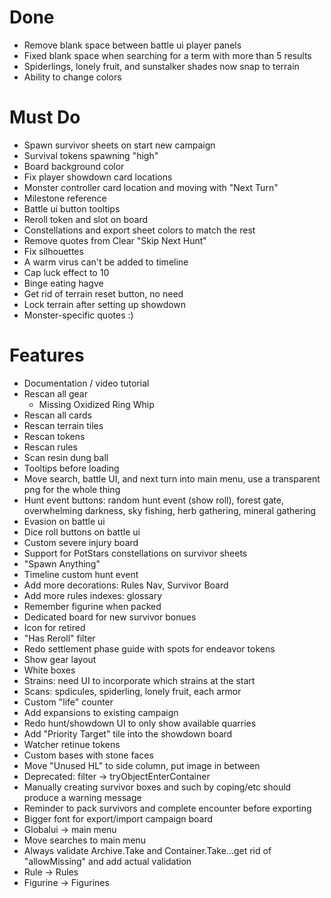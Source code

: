 # Done
* Remove blank space between battle ui player panels
* Fixed blank space when searching for a term with more than 5 results
* Spiderlings, lonely fruit, and sunstalker shades now snap to terrain
* Ability to change colors

# Must Do
* Spawn survivor sheets on start new campaign
* Survival tokens spawning "high"
* Board background color
* Fix player showdown card locations
* Monster controller card location and moving with "Next Turn"
* Milestone reference
* Battle ui button tooltips
* Reroll token and slot on board
* Constellations and export sheet colors to match the rest
* Remove quotes from Clear "Skip Next Hunt"
* Fix silhouettes
* A warm virus can't be added to timeline
* Cap luck effect to 10
* Binge eating hagve
* Get rid of terrain reset button, no need
* Lock terrain after setting up showdown
* Monster-specific quotes :)

# Features
* Documentation / video tutorial
* Rescan all gear
    * Missing Oxidized Ring Whip
* Rescan all cards
* Rescan terrain tiles
* Rescan tokens
* Rescan rules
* Scan resin dung ball
* Tooltips before loading
* Move search, battle UI, and next turn into main menu, use a transparent png for the whole thing
* Hunt event buttons: random hunt event (show roll), forest gate, overwhelming darkness, sky fishing, herb gathering, mineral gathering
* Evasion on battle ui
* Dice roll buttons on battle ui
* Custom severe injury board
* Support for PotStars constellations on survivor sheets
* "Spawn Anything"
* Timeline custom hunt event
* Add more decorations: Rules Nav, Survivor Board
* Add more rules indexes: glossary
* Remember figurine when packed
* Dedicated board for new survivor bonues
* Icon for retired
* "Has Reroll" filter
* Redo settlement phase guide with spots for endeavor tokens
* Show gear layout
* White boxes
* Strains: need UI to incorporate which strains at the start
* Scans: spdicules, spiderling, lonely fruit, each armor
* Custom "life" counter
* Add expansions to existing campaign
* Redo hunt/showdown UI to only show available quarries
* Add "Priority Target" tile into the showdown board
* Watcher retinue tokens
* Custom bases with stone faces
* Move "Unused HL" to side column, put image in between
* Deprecated: filter -> tryObjectEnterContainer
* Manually creating survivor boxes and such by coping/etc should produce a warning message
* Reminder to pack survivors and complete encounter before exporting
* Bigger font for export/import campaign board
* Globalui -> main menu
* Move searches to main menu
* Always validate Archive.Take and Container.Take...get rid of "allowMissing" and add actual validation
* Rule -> Rules
* Figurine -> Figurines
